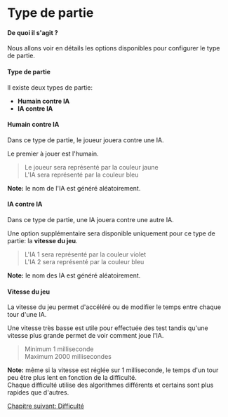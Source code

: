 # Type de partie

#### De quoi il s'agit ?

Nous allons voir en détails les options disponibles pour configurer le type de partie.

#### Type de partie

Il existe deux types de partie:

- **Humain contre IA**
- **IA contre IA**

#### Humain contre IA

Dans ce type de partie, le joueur jouera contre une IA.

Le premier à jouer est l'humain.

> Le joueur sera représenté par la couleur jaune  
> L'IA sera représenté par la couleur bleu

**Note:** le nom de l'IA est généré aléatoirement.

#### IA contre IA

Dans ce type de partie, une IA jouera contre une autre IA.

Une option supplémentaire sera disponible uniquement pour ce type de partie: la **vitesse du jeu**.

> L'IA 1 sera représenté par la couleur violet  
> L'IA 2 sera représenté par la couleur bleu

**Note:** le nom des IA est généré aléatoirement.

#### Vitesse du jeu

La vitesse du jeu permet d'accéléré ou de modifier le temps entre chaque tour d'une IA.

Une vitesse très basse est utile pour effectuée des test tandis qu'une vitesse plus grande permet de voir comment joue l'IA.

> Minimum 1 milliseconde  
> Maximum 2000 millisecondes

**Note:** même si la vitesse est réglée sur 1 milliseconde, le temps d'un tour peu être plus lent en fonction de la difficulté.  
Chaque difficulté utilise des algorithmes différents et certains sont plus rapides que d'autres.

<a href="{{ site.baseurl }}/config/level/" class="btn btn-green">Chapitre suivant: Difficulté</a>
